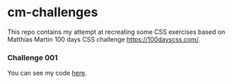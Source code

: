 # cm-challenges

This repo contains my attempt at recreating some CSS exercises based on Matthias Martin 100 days CSS challenge <https://100dayscss.com/>. 

### Challenge 001
You can see my code [here](https://codepen.io/anylerolero/pen/MXxXaB).
